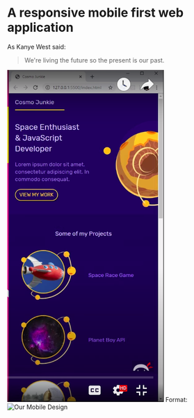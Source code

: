# A responsive mobile first web application

As Kanye West said:

> We're living the future so
> the present is our past.

![GitHub Logo](/assets/mobile-design.png)
Format: ![Our Mobile Design](url)
